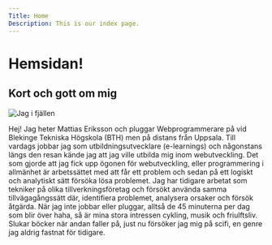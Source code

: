 ```yaml
---
Title: Home
Description: This is our index page.
---
```


Hemsidan!
=========

Kort och gott om mig
--------------------
![Jag i fjällen](%assets_url%/img/jag.png "Jag i fjällen")

Hej! Jag heter Mattias Eriksson och pluggar Webprogrammerare på vid Blekinge
Tekniska Högskola (BTH) men på distans från Uppsala. Till vardags jobbar jag
som utbildningsutvecklare (e-learnings) och någonstans längs den resan kände jag
att jag ville utbilda mig inom webutveckling. Det som gjorde att jag fick upp
ögonen för webutveckling, eller programmering i allmänhet är arbetssättet med
att får ett problem och sedan på ett logiskt och analytiskt sätt försöka lösa
problemet. Jag har tidigare arbetat som tekniker på olika tillverkningsföretag
och försökt använda samma tillvägagångssätt där, identifiera problemet,
analysera orsaker och försök åtgärda. När jag inte jobbar eller pluggar,
alltså de 45 minuterna per dag som blir över haha, så är mina stora intressen
cykling, musik och friulftsliv. Slukar böcker när andan faller på, just nu
försöker jag mig på scifi, en genre jag aldrig fastnat för tidigare.